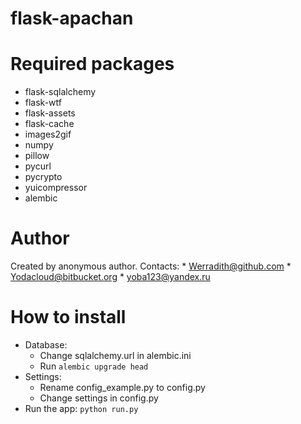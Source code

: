 flask-apachan
=============
# Required packages
* flask-sqlalchemy
* flask-wtf
* flask-assets
* flask-cache
* images2gif
* numpy
* pillow
* pycurl
* pycrypto
* yuicompressor
* alembic

# Author
Created by anonymous author.
Contacts:
    * [Werradith@github.com](https://github.com/Werradith)
    * [Yodacloud@bitbucket.org](https://bitbucket.org/Yodacloud)
    * [yoba123@yandex.ru](yoba123@yandex.ru)

# How to install
* Database:
    * Change sqlalchemy.url in alembic.ini
    * Run `alembic upgrade head`
* Settings:
    * Rename config_example.py to config.py
    * Change settings in config.py
* Run the app: `python run.py`